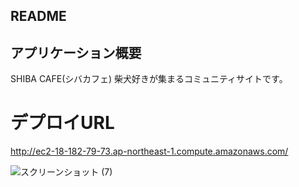 ## README
## アプリケーション概要
SHIBA CAFE(シバカフェ)
柴犬好きが集まるコミュニティサイトです。

# デプロイURL
http://ec2-18-182-79-73.ap-northeast-1.compute.amazonaws.com/

![スクリーンショット (7)](https://user-images.githubusercontent.com/50996376/67036298-50683980-f156-11e9-8da3-72cdccc0faf4.png)
